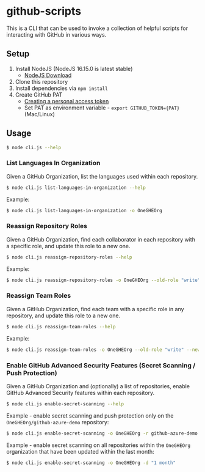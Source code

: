 # github-scripts

This is a CLI that can be used to invoke a collection of helpful scripts for interacting with GitHub in various ways.

## Setup

1. Install NodeJS (NodeJS 16.15.0 is latest stable)
    * [NodeJS Download](https://nodejs.org/en/)
2. Clone this repository
3. Install dependencies via `npm install`
4. Create GitHub PAT
    * [Creating a personal access token](https://docs.github.com/en/authentication/keeping-your-account-and-data-secure/creating-a-personal-access-token)
    * Set PAT as environment variable -  `export GITHUB_TOKEN={PAT}` (Mac/Linux)

## Usage

```bash
$ node cli.js --help
```

### List Languages In Organization

Given a GitHub Organization, list the languages used within each repository.

```bash
$ node cli.js list-languages-in-organization --help
```

Example:

```bash
$ node cli.js list-languages-in-organization -o OneGHEOrg
```

### Reassign Repository Roles

Given a GitHub Organization, find each collaborator in each repository with a specific role, and update this role to a new one.

```bash
$ node cli.js reassign-repository-roles --help
```

Example:

```bash
$ node cli.js reassign-repository-roles -o OneGHEOrg --old-role "write" --new-role "maintain"
```

### Reassign Team Roles 
Given a GitHub Organization, find each team with a specific role in any repository, and update this role to a new one.

```bash
$ node cli.js reassign-team-roles --help
```

Example:

```bash
$ node cli.js reassign-team-roles -o OneGHEOrg --old-role "write" --new-role "maintain"
```

### Enable GitHub Advanced Security Features (Secret Scanning / Push Protection)

Given a GitHub Organization and (optionally) a list of repositories, enable GitHub Advanced Security features within each repository.

```bash
$ node cli.js enable-secret-scanning --help
```

Example - enable secret scanning and push protection only on the `OneGHEOrg/github-azure-demo` repository:

```bash
$ node cli.js enable-secret-scanning -o OneGHEOrg -r github-azure-demo -p true
```

Example - enable secret scanning on all repositories within the `OneGHEOrg` organization that have been updated within the last month:

```bash
$ node cli.js enable-secret-scanning -o OneGHEOrg -d "1 month"
```
